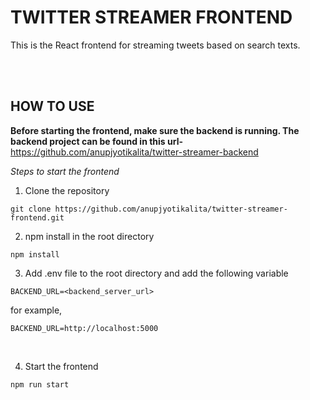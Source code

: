 # TWITTER STREAMER FRONTEND

This is the React frontend for streaming tweets based on search texts.

<br />
<br />

## HOW TO USE

**Before starting the frontend, make sure the backend is running. The backend project can be found in this url-**
https://github.com/anupjyotikalita/twitter-streamer-backend

*Steps to start the frontend*

1. Clone the repository  
```
git clone https://github.com/anupjyotikalita/twitter-streamer-frontend.git
```

2. npm install in the root directory  
```
npm install
```

3. Add .env file to the root directory and add the following variable  
```
BACKEND_URL=<backend_server_url>
```

for example,
```
BACKEND_URL=http://localhost:5000
```

<br/>

4. Start the frontend  
```
npm run start
```
